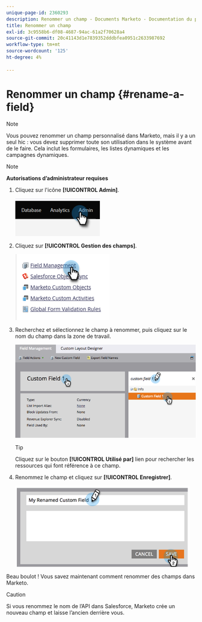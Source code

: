 ```yaml
---
unique-page-id: 2360293
description: Renommer un champ - Documents Marketo - Documentation du produit
title: Renommer un champ
exl-id: 3c9558b6-df08-4687-94ac-61a2f70628a4
source-git-commit: 20c41143d1e7839352dddbfea0951c2633987692
workflow-type: tm+mt
source-wordcount: '125'
ht-degree: 4%

---
```


# Renommer un champ {#rename-a-field}

>[!NOTE]
>
>Vous pouvez renommer un champ personnalisé dans Marketo, mais il y a un seul hic : vous devez supprimer toute son utilisation dans le système avant de le faire. Cela inclut les formulaires, les listes dynamiques et les campagnes dynamiques.

>[!NOTE]
>
>**Autorisations d’administrateur requises**

1. Cliquez sur l&#39;icône **[!UICONTROL Admin]**.

   ![](assets/rename-a-field-1.png)

1. Cliquez sur **[!UICONTROL Gestion des champs]**.

   ![](assets/rename-a-field-2.png)

1. Recherchez et sélectionnez le champ à renommer, puis cliquez sur le nom du champ dans la zone de travail.

   ![](assets/rename-a-field-3.png)

   >[!TIP]
   >
   >Cliquez sur le bouton **[!UICONTROL Utilisé par]** lien pour rechercher les ressources qui font référence à ce champ.

1. Renommez le champ et cliquez sur **[!UICONTROL Enregistrer]**.

   ![](assets/rename-a-field-4.png)

Beau boulot ! Vous savez maintenant comment renommer des champs dans Marketo.

>[!CAUTION]
>
>Si vous renommez le nom de l’API dans Salesforce, Marketo crée un nouveau champ et laisse l’ancien derrière vous.
